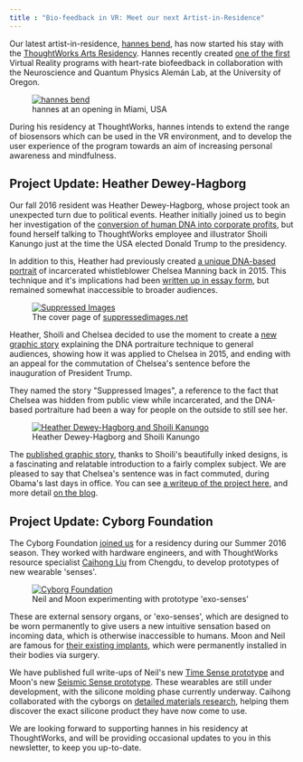 ```yaml
---
title : "Bio-feedback in VR: Meet our next Artist-in-Residence"
---
```

<p>Our latest artist-in-residence, <a href="https://thoughtworksarts.io/bio/hannes-bend/">hannes bend</a>, has now started his stay with the <a href="https://thoughtworksarts.io/">ThoughtWorks Arts Residency</a>. Hannes recently created <a href="http://www.hannesbend.com/index.php?/current/myndful/">one of the first</a> Virtual Reality programs with heart-rate biofeedback in collaboration with the Neuroscience and Quantum Physics Alemán Lab, at the University of Oregon.</p>

<figure><a href="https://thoughtworksarts.io/bio/hannes-bend" target="_blank"><img alt="hannes bend" class="tl-email-image" data-id="1355569" src="http://gallery.tinyletterapp.com/ca67ef9bca3fed76645ad088e2465add6bfb22c2/images/c6e4f0fa-35ed-4e5d-9eff-9ef580823bdb.jpg"></a><figcaption>hannes at an opening in Miami, USA</figcaption></figure>

<p>During his residency at ThoughtWorks, hannes intends to extend the range of biosensors which can be used in the VR environment, and to develop the user experience of the program towards an aim of increasing personal awareness and mindfulness.</p>

<!--excerpt-ends-->

<h2>Project Update: Heather Dewey-Hagborg</h2>

<p>Our fall 2016 resident was Heather Dewey-Hagborg, whose project took an unexpected turn due to political events. Heather initially joined us to begin her investigation of the <a href="https://thoughtworksarts.io/blog/introducing-heather-dewey-hagborg/">conversion of human DNA into corporate profits</a>, but found herself talking to ThoughtWorks employee and illustrator Shoili Kanungo just at the time the USA elected Donald Trump to the presidency.</p>

<p>In addition to this, Heather had previously created <a href="http://deweyhagborg.com/projects/radical-love">a unique DNA-based portrait</a> of incarcerated whistleblower Chelsea Manning back in 2015. This technique and it's implications had been <a href="https://thenewinquiry.com/sci-fi-crime-drama-with-a-strong-black-lead/">written up in essay form</a>, but remained somewhat inaccessible to broader audiences.</p>

<figure><a href="https://suppressedimages.net" target="_blank"><img alt="Suppressed Images" class="tl-email-image" data-id="1355577" src="http://gallery.tinyletterapp.com/ca67ef9bca3fed76645ad088e2465add6bfb22c2/images/5a49b044-59e1-446f-82a8-8dfc8465f8e6.jpg"></a><figcaption>The cover page of <a href="http://suppressedimages.net/">suppressedimages.net</a></figcaption></figure>

<p>Heather, Shoili and Chelsea decided to use the moment to create a <a href="https://suppressedimages.net/">new graphic story</a> explaining the DNA portraiture technique to general audiences, showing how it was applied to Chelsea in 2015, and ending with an appeal for the commutation of Chelsea's sentence before the inauguration of President Trump.</p>

<p>They named the story "Suppressed Images", a reference to the fact that Chelsea was hidden from public view while incarcerated, and the DNA-based portraiture had been a way for people on the outside to still see her.</p>

<figure><a href="https://thoughtworksarts.io/projects/suppressed-images/" target="_blank"><img alt="Heather Dewey-Hagborg and Shoili Kanungo" class="tl-email-image" data-id="1355621" src="http://gallery.tinyletterapp.com/ca67ef9bca3fed76645ad088e2465add6bfb22c2/images/8414ecb0-1c06-4196-9bc0-de17853fe5cb.jpg"></a><figcaption>Heather Dewey-Hagborg and Shoili Kanungo</figcaption></figure>


<p>The <a href="https://suppressedimages.net/">published graphic story</a>, thanks to Shoili's beautifully inked designs, is a fascinating and relatable introduction to a fairly complex subject.&nbsp;We are pleased to say that Chelsea's sentence was in fact commuted, during Obama's last days in office. You can see <a href="https://thoughtworksarts.io/projects/suppressed-images/">a writeup of the project here</a>, and more detail <a href="https://thoughtworksarts.io/blog/suppressed-images-picturing-chelsea-manning/">on the blog</a>.</p>

<h2>Project Update: Cyborg Foundation</h2>

<p>The Cyborg Foundation <a href="https://thoughtworksarts.io/blog/introducing-cyborg-foundation/">joined us</a> for a residency during our Summer 2016 season. They worked with hardware engineers, and with ThoughtWorks resource specialist&nbsp;<a href="https://thoughtworksarts.io/bio/caihong-liu/">Caihong Liu</a> from Chengdu, to develop prototypes of new wearable 'senses'.</p>

<figure><a href="https://thoughtworksarts.io/projects/" target="_blank"><img alt="Cyborg Foundation" class="tl-email-image" data-id="1355597" src="http://gallery.tinyletterapp.com/ca67ef9bca3fed76645ad088e2465add6bfb22c2/images/d98d3c4d-3be5-4f87-96bd-c82cad693834.jpg"></a><figcaption>Neil and Moon experimenting with prototype 'exo-senses'</figcaption></figure>

<p>These are external sensory organs, or 'exo-senses', which are designed to be worn permanently to give users a new intuitive sensation based on incoming data, which is otherwise inaccessible to humans. Moon and Neil are famous for <a href="https://thoughtworksarts.io/blog/introducing-cyborg-foundation/">their existing implants</a>, which were permanently installed in their bodies via surgery.</p>

<p>We have published full write-ups of Neil's new <a href="https://thoughtworksarts.io/projects/time-sense/">Time Sense prototype</a> and Moon's new <a href="https://thoughtworksarts.io/projects/seismic-sense/">Seismic Sense prototype</a>. These wearables are still under development, with the silicone molding phase currently underway. Caihong collaborated with the cyborgs on <a href="https://thoughtworksarts.io/blog/cyborg-senses-weaving-materials/">detailed materials research</a>, helping them discover the exact silicone product they have now come to use.</p>

<p>We are looking forward to supporting hannes in his residency at ThoughtWorks, and will be providing occasional updates to you in this newsletter, to keep you up-to-date.</p>